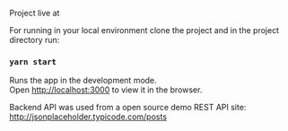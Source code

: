 Project live at

For running in your local environment clone the project and in the project directory run: 

### `yarn start`

Runs the app in the development mode.<br />
Open [http://localhost:3000](http://localhost:3000) to view it in the browser.


Backend API was used from a open source demo REST API site:   http://jsonplaceholder.typicode.com/posts 



